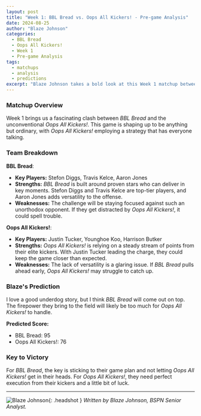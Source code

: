 ```yaml
---
layout: post
title: "Week 1: BBL Bread vs. Oops All Kickers! - Pre-game Analysis"
date: 2024-08-25
author: "Blaze Johnson"
categories:
  - BBL Bread
  - Oops All Kickers!
  - Week 1
  - Pre-game Analysis
tags:
  - matchups
  - analysis
  - predictions
excerpt: "Blaze Johnson takes a bold look at this Week 1 matchup between *BBL Bread* and *Oops All Kickers!*. With an unconventional strategy on one side, this game promises to be anything but ordinary. Can *BBL Bread* keep their composure, or will *Oops All Kickers!* pull off a surprise?"
---
```


### **Matchup Overview**

Week 1 brings us a fascinating clash between _BBL Bread_ and the unconventional _Oops All Kickers!_. This game is shaping up to be anything but ordinary, with _Oops All Kickers!_ employing a strategy that has everyone talking.

### **Team Breakdown**

**BBL Bread**:

- **Key Players:** Stefon Diggs, Travis Kelce, Aaron Jones
- **Strengths:** _BBL Bread_ is built around proven stars who can deliver in key moments. Stefon Diggs and Travis Kelce are top-tier players, and Aaron Jones adds versatility to the offense.
- **Weaknesses:** The challenge will be staying focused against such an unorthodox opponent. If they get distracted by _Oops All Kickers!_, it could spell trouble.

**Oops All Kickers!**:

- **Key Players:** Justin Tucker, Younghoe Koo, Harrison Butker
- **Strengths:** _Oops All Kickers!_ is relying on a steady stream of points from their elite kickers. With Justin Tucker leading the charge, they could keep the game closer than expected.
- **Weaknesses:** The lack of versatility is a glaring issue. If _BBL Bread_ pulls ahead early, _Oops All Kickers!_ may struggle to catch up.

### **Blaze's Prediction**

I love a good underdog story, but I think _BBL Bread_ will come out on top. The firepower they bring to the field will likely be too much for _Oops All Kickers!_ to handle.

**Predicted Score:**

- BBL Bread: 95
- Oops All Kickers!: 76

### **Key to Victory**

For _BBL Bread_, the key is sticking to their game plan and not letting _Oops All Kickers!_ get in their heads. For _Oops All Kickers!_, they need perfect execution from their kickers and a little bit of luck.

---

![Blaze Johnson](/bspn-site/assets/images/contributors/blaze_johnson.webp){: .headshot }
_Written by Blaze Johnson, BSPN Senior Analyst._
